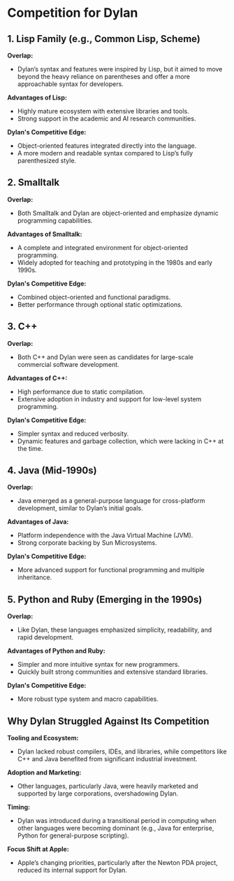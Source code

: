 # Competition for Dylan

## 1. Lisp Family (e.g., Common Lisp, Scheme)
**Overlap:**
- Dylan’s syntax and features were inspired by Lisp, but it aimed to move beyond the heavy reliance on parentheses and offer a more approachable syntax for developers.

**Advantages of Lisp:**
- Highly mature ecosystem with extensive libraries and tools.
- Strong support in the academic and AI research communities.

**Dylan's Competitive Edge:**
- Object-oriented features integrated directly into the language.
- A more modern and readable syntax compared to Lisp’s fully parenthesized style.

## 2. Smalltalk
**Overlap:**
- Both Smalltalk and Dylan are object-oriented and emphasize dynamic programming capabilities.

**Advantages of Smalltalk:**
- A complete and integrated environment for object-oriented programming.
- Widely adopted for teaching and prototyping in the 1980s and early 1990s.

**Dylan's Competitive Edge:**
- Combined object-oriented and functional paradigms.
- Better performance through optional static optimizations.

## 3. C++
**Overlap:**
- Both C++ and Dylan were seen as candidates for large-scale commercial software development.

**Advantages of C++:**
- High performance due to static compilation.
- Extensive adoption in industry and support for low-level system programming.

**Dylan's Competitive Edge:**
- Simpler syntax and reduced verbosity.
- Dynamic features and garbage collection, which were lacking in C++ at the time.

## 4. Java (Mid-1990s)
**Overlap:**
- Java emerged as a general-purpose language for cross-platform development, similar to Dylan’s initial goals.

**Advantages of Java:**
- Platform independence with the Java Virtual Machine (JVM).
- Strong corporate backing by Sun Microsystems.

**Dylan's Competitive Edge:**
- More advanced support for functional programming and multiple inheritance.

## 5. Python and Ruby (Emerging in the 1990s)
**Overlap:**
- Like Dylan, these languages emphasized simplicity, readability, and rapid development.

**Advantages of Python and Ruby:**
- Simpler and more intuitive syntax for new programmers.
- Quickly built strong communities and extensive standard libraries.

**Dylan's Competitive Edge:**
- More robust type system and macro capabilities.

## Why Dylan Struggled Against Its Competition

**Tooling and Ecosystem:**
- Dylan lacked robust compilers, IDEs, and libraries, while competitors like C++ and Java benefited from significant industrial investment.

**Adoption and Marketing:**
- Other languages, particularly Java, were heavily marketed and supported by large corporations, overshadowing Dylan.

**Timing:**
- Dylan was introduced during a transitional period in computing when other languages were becoming dominant (e.g., Java for enterprise, Python for general-purpose scripting).

**Focus Shift at Apple:**
- Apple’s changing priorities, particularly after the Newton PDA project, reduced its internal support for Dylan.
